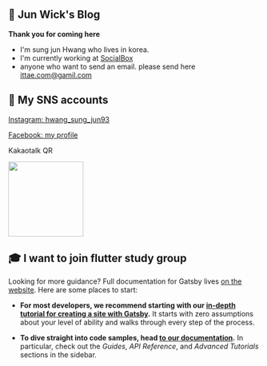 ## 🚀 Jun Wick's Blog

**Thank you for coming here**

- I'm sung jun Hwang who lives in korea.
- I'm currently working at [SocialBox](https://socialbx.com/)
- anyone who want to send an email. please send here <ittae.com@gamil.com>

## 💫 My SNS accounts

[Instagram: hwang_sung_jun93](https://www.instagram.com/hwang_sung_jun93/)

[Facebook: my profile](https://www.facebook.com/profile.php?id=100052327631371)

Kakaotalk QR

<image src="./content/assets/kakaotalk_qr.jpeg" width="150px;">

## 🎓 I want to join flutter study group

Looking for more guidance? Full documentation for Gatsby lives [on the website](https://www.gatsbyjs.com/). Here are some places to start:

- **For most developers, we recommend starting with our [in-depth tutorial for creating a site with Gatsby](https://www.gatsbyjs.com/tutorial/).** It starts with zero assumptions about your level of ability and walks through every step of the process.

- **To dive straight into code samples, head [to our documentation](https://www.gatsbyjs.com/docs/).** In particular, check out the _Guides_, _API Reference_, and _Advanced Tutorials_ sections in the sidebar.
